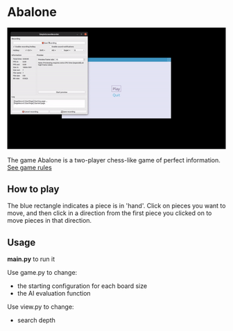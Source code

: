 # Abalone


![Demo](abalone_demo.gif)


The game Abalone is a two-player chess-like game of perfect information. [See game rules](https://boardgamegeek.com/boardgame/526/abalone-classic)


## How to play
The blue rectangle indicates a piece is in 'hand'.  Click on pieces you want to move, and then click in a direction from the first piece you clicked on to move pieces in that direction. 

## Usage

**main.py** to run it


Use game.py to change:
* the starting configuration for each board size 
* the AI evaluation function
 
 Use view.py to change: 
 * search depth 





